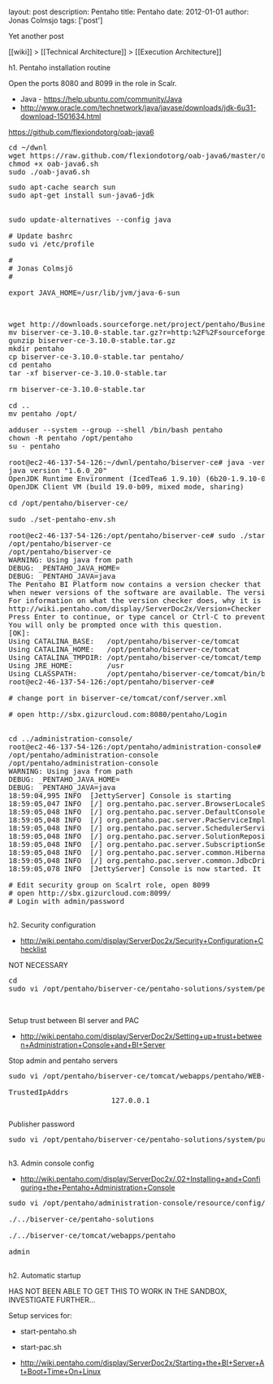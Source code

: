layout: post
description: Pentaho
title: Pentaho
date: 2012-01-01
author: Jonas Colmsjo
tags: ['post']

Yet another post





[[wiki]] > [[Technical Architecture]] > [[Execution Architecture]]


h1. Pentaho installation routine

Open the ports 8080 and 8099 in the role in Scalr.

* Java - https://help.ubuntu.com/community/Java
* http://www.oracle.com/technetwork/java/javase/downloads/jdk-6u31-download-1501634.html

https://github.com/flexiondotorg/oab-java6
<pre>
cd ~/dwnl
wget https://raw.github.com/flexiondotorg/oab-java6/master/oab-java6.sh -O oab-java6.sh
chmod +x oab-java6.sh
sudo ./oab-java6.sh
</pre>


<pre>
sudo apt-cache search sun
sudo apt-get install sun-java6-jdk


sudo update-alternatives --config java

# Update bashrc
sudo vi /etc/profile

#
# Jonas Colmsjö
#

export JAVA_HOME=/usr/lib/jvm/java-6-sun


</pre>

<pre>
wget http://downloads.sourceforge.net/project/pentaho/Business%20Intelligence%20Server/3.10.0-stable/biserver-ce-3.10.0-stable.tar.gz?r=http%3A%2F%2Fsourceforge.net%2Fprojects%2Fpentaho%2Ffiles%2FBusiness%2520Intelligence%2520Server%2F3.10.0-stable%2F&ts=1330367621&use_mirror=ignum
mv biserver-ce-3.10.0-stable.tar.gz?r=http:%2F%2Fsourceforge.net%2Fprojects%2Fpentaho%2Ffiles%2FBusiness%20Intelligence%20Server%2F3.10.0-stable%2F biserver-ce-3.10.0-stable.tar.gz
gunzip biserver-ce-3.10.0-stable.tar.gz 
mkdir pentaho
cp biserver-ce-3.10.0-stable.tar pentaho/
cd pentaho
tar -xf biserver-ce-3.10.0-stable.tar 

rm biserver-ce-3.10.0-stable.tar

cd ..
mv pentaho /opt/

adduser --system --group --shell /bin/bash pentaho
chown -R pentaho /opt/pentaho
su - pentaho

root@ec2-46-137-54-126:~/dwnl/pentaho/biserver-ce# java -version
java version "1.6.0_20"
OpenJDK Runtime Environment (IcedTea6 1.9.10) (6b20-1.9.10-0ubuntu1~10.04.2)
OpenJDK Client VM (build 19.0-b09, mixed mode, sharing)

cd /opt/pentaho/biserver-ce/

sudo ./set-pentaho-env.sh

root@ec2-46-137-54-126:/opt/pentaho/biserver-ce# sudo ./start-pentaho.sh 
/opt/pentaho/biserver-ce
/opt/pentaho/biserver-ce
WARNING: Using java from path
DEBUG: _PENTAHO_JAVA_HOME=
DEBUG: _PENTAHO_JAVA=java
The Pentaho BI Platform now contains a version checker that will notify you
when newer versions of the software are available. The version checker is enabled by default.
For information on what the version checker does, why it is beneficial, and how it works see:
http://wiki.pentaho.com/display/ServerDoc2x/Version+Checker
Press Enter to continue, or type cancel or Ctrl-C to prevent the server from starting.
You will only be prompted once with this question.
[OK]:
Using CATALINA_BASE:   /opt/pentaho/biserver-ce/tomcat
Using CATALINA_HOME:   /opt/pentaho/biserver-ce/tomcat
Using CATALINA_TMPDIR: /opt/pentaho/biserver-ce/tomcat/temp
Using JRE_HOME:        /usr
Using CLASSPATH:       /opt/pentaho/biserver-ce/tomcat/bin/bootstrap.jar
root@ec2-46-137-54-126:/opt/pentaho/biserver-ce#

# change port in biserver-ce/tomcat/conf/server.xml

# open http://sbx.gizurcloud.com:8080/pentaho/Login


cd ../administration-console/
root@ec2-46-137-54-126:/opt/pentaho/administration-console# sudo ./start-pac.sh 
/opt/pentaho/administration-console
/opt/pentaho/administration-console
WARNING: Using java from path
DEBUG: _PENTAHO_JAVA_HOME=
DEBUG: _PENTAHO_JAVA=java
18:59:04,995 INFO  [JettyServer] Console is starting
18:59:05,047 INFO  [/] org.pentaho.pac.server.BrowserLocaleServlet-7668057: init
18:59:05,048 INFO  [/] org.pentaho.pac.server.DefaultConsoleServlet-22894293: init
18:59:05,048 INFO  [/] org.pentaho.pac.server.PacServiceImpl-13582581: init
18:59:05,048 INFO  [/] org.pentaho.pac.server.SchedulerServiceImpl-5298332: init
18:59:05,048 INFO  [/] org.pentaho.pac.server.SolutionRepositoryServiceImpl-22996593: init
18:59:05,048 INFO  [/] org.pentaho.pac.server.SubscriptionServiceImpl-12926414: init
18:59:05,048 INFO  [/] org.pentaho.pac.server.common.HibernateConfigurationServiceImpl-22710119: init
18:59:05,048 INFO  [/] org.pentaho.pac.server.common.JdbcDriverDiscoveryServiceImpl-8548382: init
18:59:05,078 INFO  [JettyServer] Console is now started. It can be accessed using http://ec2-46-137-54-126.eu-west-1.compute.amazonaws.com:8099 or http://10.224.119.102:8099

# Edit security group on Scalrt role, open 8099
# open http://sbx.gizurcloud.com:8099/
# Login with admin/password

</pre>


h2. Security configuration

* http://wiki.pentaho.com/display/ServerDoc2x/Security+Configuration+Checklist

NOT NECESSARY

<pre>
cd 
sudo vi /opt/pentaho/biserver-ce/pentaho-solutions/system/pentaho.xml


</pre>

Setup trust between BI server and PAC
* http://wiki.pentaho.com/display/ServerDoc2x/Setting+up+trust+between+Administration+Console+and+BI+Server


Stop admin and pentaho servers

<pre>
sudo vi /opt/pentaho/biserver-ce/tomcat/webapps/pentaho/WEB-INF/web.xml

<param-name>TrustedIpAddrs</param-name>
                        <param-value>127.0.0.1</param-value>

</pre>


Publisher password
<pre>
sudo vi /opt/pentaho/biserver-ce/pentaho-solutions/system/publisher_config.xml

</pre>

h3. Admin console config

* http://wiki.pentaho.com/display/ServerDoc2x/.02+Installing+and+Configuring+the+Pentaho+Administration+Console

<pre>
sudo vi /opt/pentaho/administration-console/resource/config/console.xml

<solution-path>./../biserver-ce/pentaho-solutions</solution-path>

<war-path>./../biserver-ce/tomcat/webapps/pentaho</war-path>

<platform-username>admin</platform-username>

</pre>



h2. Automatic startup

HAS NOT BEEN ABLE TO GET THIS TO WORK IN THE SANDBOX, INVESTIGATE FURTHER...

Setup services for:
* start-pentaho.sh 
* start-pac.sh



* http://wiki.pentaho.com/display/ServerDoc2x/Starting+the+BI+Server+At+Boot+Time+On+Linux
